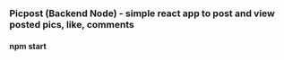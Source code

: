 ### Picpost (Backend Node) - simple react app to post and view posted pics, like, comments

#### npm start

